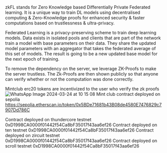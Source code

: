 zkFL stands for Zero Knowledge based Differentially Private Federated learning. It is a unique way to train DL models using decentralised computing & Zero-Knowledge proofs for enhanced security & faster computations based on trustlessness & ultra-privacy.

Federated Learning is a privacy-preserving scheme to train deep learning models. Data exists in isolated pools and clients that are part of the network train a model with base parameters on their data. They share the updated model parameters with an aggregator that takes the federated average of this set of models. The result is going to be a new updated base model for the next epoch of training.

To remove the dependency on the server, we leverage ZK-Proofs to make the server trustless. The Zk-Proofs are then shown publicly so that anyone can verify whether or not the computation was done correctly.


Mintclub erc20 tokens are incentivized to the user who verify the zk proofs 
![WhatsApp Image 2024-03-24 at 10 15 08](https://github.com/deepshah9696/FedLearning/assets/136230373/300933dc-f6b6-490d-a1a3-e29a3a770642)
Mint club contract deployed on sepolia
 https://sepolia.etherscan.io/token/0x5BDe71681b43B08de4580E7476829c7907Dd786C


Contract deployed on thundercore testnet 0xD1998CA0000f01442f54Ca8bF35017f43aa6ef26
Contract deployed on ten testnet  0xD1998CA0000f01442f54Ca8bF35017f43aa6ef26 
Contract deployed on zircuit testnet 0xD1998CA0000f01442f54Ca8bF35017f43aa6ef26
Contract deployed on scroll testnet 0xD1998CA0000f01442f54Ca8bF35017f43aa6ef26

